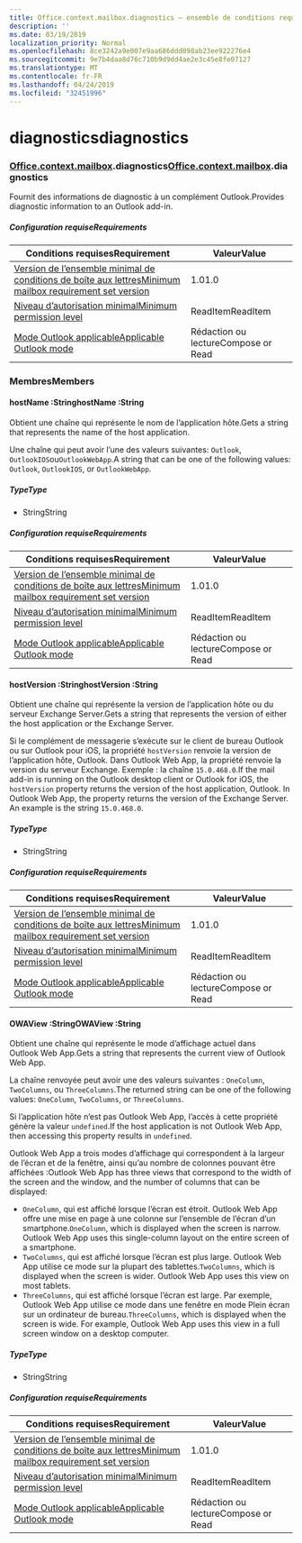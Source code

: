 ```yaml
---
title: Office.context.mailbox.diagnostics – ensemble de conditions requises 1.1
description: ''
ms.date: 03/19/2019
localization_priority: Normal
ms.openlocfilehash: 8ce3242a9e007e9aa686ddd098ab23ee922276e4
ms.sourcegitcommit: 9e7b4daa8d76c710b9d9dd4ae2e3c45e8fe07127
ms.translationtype: MT
ms.contentlocale: fr-FR
ms.lasthandoff: 04/24/2019
ms.locfileid: "32451996"
---
```

# <a name="diagnostics"></a><span data-ttu-id="86c7a-102">diagnostics</span><span class="sxs-lookup"><span data-stu-id="86c7a-102">diagnostics</span></span>

### <a name="officeofficemdcontextofficecontextmdmailboxofficecontextmailboxmddiagnostics"></a><span data-ttu-id="86c7a-103">[Office](Office.md)[.context](Office.context.md)[.mailbox](Office.context.mailbox.md).diagnostics</span><span class="sxs-lookup"><span data-stu-id="86c7a-103">[Office](Office.md)[.context](Office.context.md)[.mailbox](Office.context.mailbox.md).diagnostics</span></span>

<span data-ttu-id="86c7a-104">Fournit des informations de diagnostic à un complément Outlook.</span><span class="sxs-lookup"><span data-stu-id="86c7a-104">Provides diagnostic information to an Outlook add-in.</span></span>

##### <a name="requirements"></a><span data-ttu-id="86c7a-105">Configuration requise</span><span class="sxs-lookup"><span data-stu-id="86c7a-105">Requirements</span></span>

|<span data-ttu-id="86c7a-106">Conditions requises</span><span class="sxs-lookup"><span data-stu-id="86c7a-106">Requirement</span></span>| <span data-ttu-id="86c7a-107">Valeur</span><span class="sxs-lookup"><span data-stu-id="86c7a-107">Value</span></span>|
|---|---|
|[<span data-ttu-id="86c7a-108">Version de l’ensemble minimal de conditions de boîte aux lettres</span><span class="sxs-lookup"><span data-stu-id="86c7a-108">Minimum mailbox requirement set version</span></span>](/office/dev/add-ins/reference/requirement-sets/outlook-api-requirement-sets)| <span data-ttu-id="86c7a-109">1.0</span><span class="sxs-lookup"><span data-stu-id="86c7a-109">1.0</span></span>|
|[<span data-ttu-id="86c7a-110">Niveau d’autorisation minimal</span><span class="sxs-lookup"><span data-stu-id="86c7a-110">Minimum permission level</span></span>](/outlook/add-ins/understanding-outlook-add-in-permissions)| <span data-ttu-id="86c7a-111">ReadItem</span><span class="sxs-lookup"><span data-stu-id="86c7a-111">ReadItem</span></span>|
|[<span data-ttu-id="86c7a-112">Mode Outlook applicable</span><span class="sxs-lookup"><span data-stu-id="86c7a-112">Applicable Outlook mode</span></span>](/outlook/add-ins/#extension-points)| <span data-ttu-id="86c7a-113">Rédaction ou lecture</span><span class="sxs-lookup"><span data-stu-id="86c7a-113">Compose or Read</span></span>|

### <a name="members"></a><span data-ttu-id="86c7a-114">Membres</span><span class="sxs-lookup"><span data-stu-id="86c7a-114">Members</span></span>

####  <a name="hostname-string"></a><span data-ttu-id="86c7a-115">hostName :String</span><span class="sxs-lookup"><span data-stu-id="86c7a-115">hostName :String</span></span>

<span data-ttu-id="86c7a-116">Obtient une chaîne qui représente le nom de l’application hôte.</span><span class="sxs-lookup"><span data-stu-id="86c7a-116">Gets a string that represents the name of the host application.</span></span>

<span data-ttu-id="86c7a-117">Une chaîne qui peut avoir l’une des valeurs suivantes: `Outlook`, `OutlookIOS`ou`OutlookWebApp`.</span><span class="sxs-lookup"><span data-stu-id="86c7a-117">A string that can be one of the following values: `Outlook`, `OutlookIOS`, or `OutlookWebApp`.</span></span>

##### <a name="type"></a><span data-ttu-id="86c7a-118">Type</span><span class="sxs-lookup"><span data-stu-id="86c7a-118">Type</span></span>

*   <span data-ttu-id="86c7a-119">String</span><span class="sxs-lookup"><span data-stu-id="86c7a-119">String</span></span>

##### <a name="requirements"></a><span data-ttu-id="86c7a-120">Configuration requise</span><span class="sxs-lookup"><span data-stu-id="86c7a-120">Requirements</span></span>

|<span data-ttu-id="86c7a-121">Conditions requises</span><span class="sxs-lookup"><span data-stu-id="86c7a-121">Requirement</span></span>| <span data-ttu-id="86c7a-122">Valeur</span><span class="sxs-lookup"><span data-stu-id="86c7a-122">Value</span></span>|
|---|---|
|[<span data-ttu-id="86c7a-123">Version de l’ensemble minimal de conditions de boîte aux lettres</span><span class="sxs-lookup"><span data-stu-id="86c7a-123">Minimum mailbox requirement set version</span></span>](/office/dev/add-ins/reference/requirement-sets/outlook-api-requirement-sets)| <span data-ttu-id="86c7a-124">1.0</span><span class="sxs-lookup"><span data-stu-id="86c7a-124">1.0</span></span>|
|[<span data-ttu-id="86c7a-125">Niveau d’autorisation minimal</span><span class="sxs-lookup"><span data-stu-id="86c7a-125">Minimum permission level</span></span>](/outlook/add-ins/understanding-outlook-add-in-permissions)| <span data-ttu-id="86c7a-126">ReadItem</span><span class="sxs-lookup"><span data-stu-id="86c7a-126">ReadItem</span></span>|
|[<span data-ttu-id="86c7a-127">Mode Outlook applicable</span><span class="sxs-lookup"><span data-stu-id="86c7a-127">Applicable Outlook mode</span></span>](/outlook/add-ins/#extension-points)| <span data-ttu-id="86c7a-128">Rédaction ou lecture</span><span class="sxs-lookup"><span data-stu-id="86c7a-128">Compose or Read</span></span>|

####  <a name="hostversion-string"></a><span data-ttu-id="86c7a-129">hostVersion :String</span><span class="sxs-lookup"><span data-stu-id="86c7a-129">hostVersion :String</span></span>

<span data-ttu-id="86c7a-130">Obtient une chaîne qui représente la version de l’application hôte ou du serveur Exchange Server.</span><span class="sxs-lookup"><span data-stu-id="86c7a-130">Gets a string that represents the version of either the host application or the Exchange Server.</span></span>

<span data-ttu-id="86c7a-p101">Si le complément de messagerie s’exécute sur le client de bureau Outlook ou sur Outlook pour iOS, la propriété `hostVersion` renvoie la version de l’application hôte, Outlook. Dans Outlook Web App, la propriété renvoie la version du serveur Exchange. Exemple : la chaîne `15.0.468.0`.</span><span class="sxs-lookup"><span data-stu-id="86c7a-p101">If the mail add-in is running on the Outlook desktop client or Outlook for iOS, the `hostVersion` property returns the version of the host application, Outlook. In Outlook Web App, the property returns the version of the Exchange Server. An example is the string `15.0.468.0`.</span></span>

##### <a name="type"></a><span data-ttu-id="86c7a-134">Type</span><span class="sxs-lookup"><span data-stu-id="86c7a-134">Type</span></span>

*   <span data-ttu-id="86c7a-135">String</span><span class="sxs-lookup"><span data-stu-id="86c7a-135">String</span></span>

##### <a name="requirements"></a><span data-ttu-id="86c7a-136">Configuration requise</span><span class="sxs-lookup"><span data-stu-id="86c7a-136">Requirements</span></span>

|<span data-ttu-id="86c7a-137">Conditions requises</span><span class="sxs-lookup"><span data-stu-id="86c7a-137">Requirement</span></span>| <span data-ttu-id="86c7a-138">Valeur</span><span class="sxs-lookup"><span data-stu-id="86c7a-138">Value</span></span>|
|---|---|
|[<span data-ttu-id="86c7a-139">Version de l’ensemble minimal de conditions de boîte aux lettres</span><span class="sxs-lookup"><span data-stu-id="86c7a-139">Minimum mailbox requirement set version</span></span>](/office/dev/add-ins/reference/requirement-sets/outlook-api-requirement-sets)| <span data-ttu-id="86c7a-140">1.0</span><span class="sxs-lookup"><span data-stu-id="86c7a-140">1.0</span></span>|
|[<span data-ttu-id="86c7a-141">Niveau d’autorisation minimal</span><span class="sxs-lookup"><span data-stu-id="86c7a-141">Minimum permission level</span></span>](/outlook/add-ins/understanding-outlook-add-in-permissions)| <span data-ttu-id="86c7a-142">ReadItem</span><span class="sxs-lookup"><span data-stu-id="86c7a-142">ReadItem</span></span>|
|[<span data-ttu-id="86c7a-143">Mode Outlook applicable</span><span class="sxs-lookup"><span data-stu-id="86c7a-143">Applicable Outlook mode</span></span>](/outlook/add-ins/#extension-points)| <span data-ttu-id="86c7a-144">Rédaction ou lecture</span><span class="sxs-lookup"><span data-stu-id="86c7a-144">Compose or Read</span></span>|

####  <a name="owaview-string"></a><span data-ttu-id="86c7a-145">OWAView :String</span><span class="sxs-lookup"><span data-stu-id="86c7a-145">OWAView :String</span></span>

<span data-ttu-id="86c7a-146">Obtient une chaîne qui représente le mode d’affichage actuel dans Outlook Web App.</span><span class="sxs-lookup"><span data-stu-id="86c7a-146">Gets a string that represents the current view of Outlook Web App.</span></span>

<span data-ttu-id="86c7a-147">La chaîne renvoyée peut avoir une des valeurs suivantes : `OneColumn`, `TwoColumns`, ou `ThreeColumns`.</span><span class="sxs-lookup"><span data-stu-id="86c7a-147">The returned string can be one of the following values: `OneColumn`, `TwoColumns`, or `ThreeColumns`.</span></span>

<span data-ttu-id="86c7a-148">Si l’application hôte n’est pas Outlook Web App, l’accès à cette propriété génère la valeur `undefined`.</span><span class="sxs-lookup"><span data-stu-id="86c7a-148">If the host application is not Outlook Web App, then accessing this property results in `undefined`.</span></span>

<span data-ttu-id="86c7a-149">Outlook Web App a trois modes d’affichage qui correspondent à la largeur de l’écran et de la fenêtre, ainsi qu’au nombre de colonnes pouvant être affichées :</span><span class="sxs-lookup"><span data-stu-id="86c7a-149">Outlook Web App has three views that correspond to the width of the screen and the window, and the number of columns that can be displayed:</span></span>

*   <span data-ttu-id="86c7a-p102">`OneColumn`, qui est affiché lorsque l’écran est étroit. Outlook Web App offre une mise en page à une colonne sur l’ensemble de l’écran d’un smartphone.</span><span class="sxs-lookup"><span data-stu-id="86c7a-p102">`OneColumn`, which is displayed when the screen is narrow. Outlook Web App uses this single-column layout on the entire screen of a smartphone.</span></span>
*   <span data-ttu-id="86c7a-p103">`TwoColumns`, qui est affiché lorsque l’écran est plus large. Outlook Web App utilise ce mode sur la plupart des tablettes.</span><span class="sxs-lookup"><span data-stu-id="86c7a-p103">`TwoColumns`, which is displayed when the screen is wider. Outlook Web App uses this view on most tablets.</span></span>
*   <span data-ttu-id="86c7a-p104">`ThreeColumns`, qui est affiché lorsque l’écran est large. Par exemple, Outlook Web App utilise ce mode dans une fenêtre en mode Plein écran sur un ordinateur de bureau.</span><span class="sxs-lookup"><span data-stu-id="86c7a-p104">`ThreeColumns`, which is displayed when the screen is wide. For example, Outlook Web App uses this view in a full screen window on a desktop computer.</span></span>

##### <a name="type"></a><span data-ttu-id="86c7a-156">Type</span><span class="sxs-lookup"><span data-stu-id="86c7a-156">Type</span></span>

*   <span data-ttu-id="86c7a-157">String</span><span class="sxs-lookup"><span data-stu-id="86c7a-157">String</span></span>

##### <a name="requirements"></a><span data-ttu-id="86c7a-158">Configuration requise</span><span class="sxs-lookup"><span data-stu-id="86c7a-158">Requirements</span></span>

|<span data-ttu-id="86c7a-159">Conditions requises</span><span class="sxs-lookup"><span data-stu-id="86c7a-159">Requirement</span></span>| <span data-ttu-id="86c7a-160">Valeur</span><span class="sxs-lookup"><span data-stu-id="86c7a-160">Value</span></span>|
|---|---|
|[<span data-ttu-id="86c7a-161">Version de l’ensemble minimal de conditions de boîte aux lettres</span><span class="sxs-lookup"><span data-stu-id="86c7a-161">Minimum mailbox requirement set version</span></span>](/office/dev/add-ins/reference/requirement-sets/outlook-api-requirement-sets)| <span data-ttu-id="86c7a-162">1.0</span><span class="sxs-lookup"><span data-stu-id="86c7a-162">1.0</span></span>|
|[<span data-ttu-id="86c7a-163">Niveau d’autorisation minimal</span><span class="sxs-lookup"><span data-stu-id="86c7a-163">Minimum permission level</span></span>](/outlook/add-ins/understanding-outlook-add-in-permissions)| <span data-ttu-id="86c7a-164">ReadItem</span><span class="sxs-lookup"><span data-stu-id="86c7a-164">ReadItem</span></span>|
|[<span data-ttu-id="86c7a-165">Mode Outlook applicable</span><span class="sxs-lookup"><span data-stu-id="86c7a-165">Applicable Outlook mode</span></span>](/outlook/add-ins/#extension-points)| <span data-ttu-id="86c7a-166">Rédaction ou lecture</span><span class="sxs-lookup"><span data-stu-id="86c7a-166">Compose or Read</span></span>|
